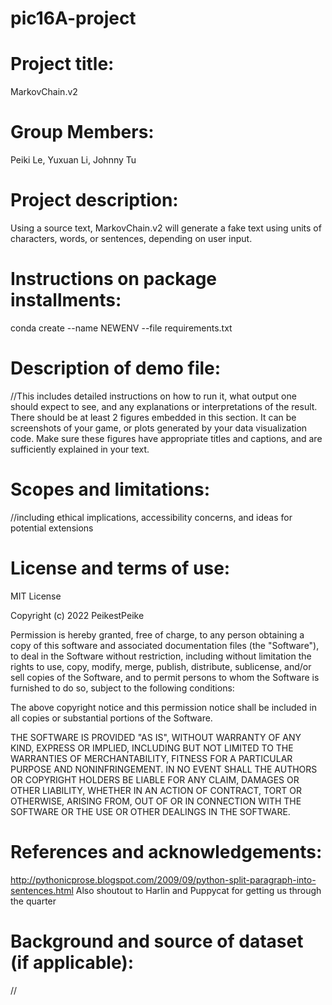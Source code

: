 # pic16A-project

# Project title: 
MarkovChain.v2

# Group Members:
Peiki Le, Yuxuan Li, Johnny Tu

# Project description:
Using a source text, MarkovChain.v2 will generate a fake text using units of characters, words, or sentences, depending on user input.

# Instructions on package installments:
conda create --name NEWENV --file requirements.txt

# Description of demo file:
//This includes detailed instructions on how to run it, what output one should expect to see, and any explanations or interpretations of the result. There should be at least 2 figures embedded in this section. It can be screenshots of your game, or plots generated by your data visualization code. Make sure these figures have appropriate titles and captions, and are sufficiently explained in your text.

# Scopes and limitations:
//including ethical implications, accessibility concerns, and ideas for potential extensions

# License and terms of use:
MIT License

Copyright (c) 2022 PeikestPeike

Permission is hereby granted, free of charge, to any person obtaining a copy
of this software and associated documentation files (the "Software"), to deal
in the Software without restriction, including without limitation the rights
to use, copy, modify, merge, publish, distribute, sublicense, and/or sell
copies of the Software, and to permit persons to whom the Software is
furnished to do so, subject to the following conditions:

The above copyright notice and this permission notice shall be included in all
copies or substantial portions of the Software.

THE SOFTWARE IS PROVIDED "AS IS", WITHOUT WARRANTY OF ANY KIND, EXPRESS OR
IMPLIED, INCLUDING BUT NOT LIMITED TO THE WARRANTIES OF MERCHANTABILITY,
FITNESS FOR A PARTICULAR PURPOSE AND NONINFRINGEMENT. IN NO EVENT SHALL THE
AUTHORS OR COPYRIGHT HOLDERS BE LIABLE FOR ANY CLAIM, DAMAGES OR OTHER
LIABILITY, WHETHER IN AN ACTION OF CONTRACT, TORT OR OTHERWISE, ARISING FROM,
OUT OF OR IN CONNECTION WITH THE SOFTWARE OR THE USE OR OTHER DEALINGS IN THE
SOFTWARE.

# References and acknowledgements:
http://pythonicprose.blogspot.com/2009/09/python-split-paragraph-into-sentences.html
Also shoutout to Harlin and Puppycat for getting us through the quarter

# Background and source of dataset (if applicable):
//
